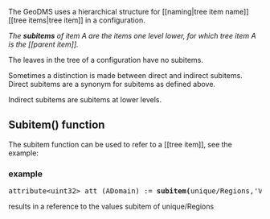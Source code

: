 The GeoDMS uses a hierarchical structure for [[naming|tree item name]] [[tree items|tree item]] in a configuration.

*The **subitems** of item A are the items one level lower, for which tree item A is the [[parent item]].*

The leaves in the tree of a configuration have no subitems.

Sometimes a distinction is made between direct and indirect subitems. Direct subitems are a synonym for subitems as defined above.

Indirect subitems are subitems at lower levels.

## Subitem() function

The subitem function can be used to refer to a [[tree item]], see the example:

### example

<pre>
attribute&lt;uint32&gt; att (ADomain) := <B>subitem(</B>unique/Regions,'Values'<B>)</B>;
</pre>

results in a reference to the values subitem of unique/Regions